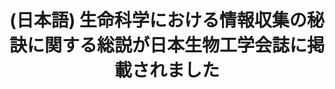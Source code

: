---
layout: post-en-none
published: true
title: '(日本語) 生命科学における情報収集の秘訣に関する総説が日本生物工学会誌に掲載されました'
tags:
- 広報
category: en
---